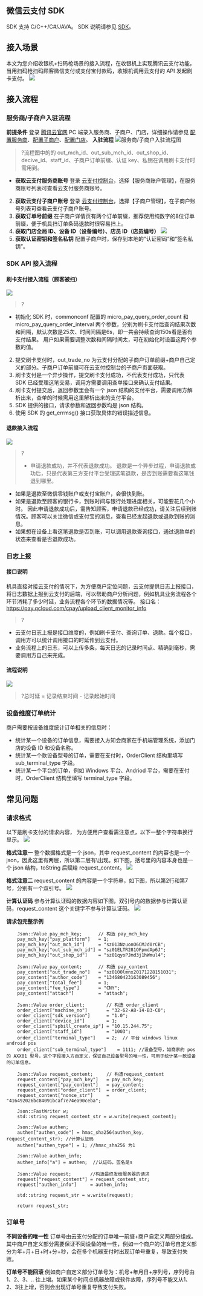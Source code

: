 ## 微信云支付 SDK
SDK 支持 C/C++/C#/JAVA。
SDK 说明请参见 [SDK](https://cloud.tencent.com/document/product/569/9806)。

## 接入场景
本文为您介绍收银机+扫码枪场景的接入流程，在收银机上实现腾讯云支付功能，当用扫码枪扫码顾客微信支付或支付宝付款码，收银机调用云支付的 API 发起刷卡支付。
 ![](https://main.qcloudimg.com/raw/b65326c9bca7b8d557d81669e08f1ecc.jpg)

## 接入流程
### 服务商/子商户入驻流程
**前提条件**
登录 [腾讯云官网](https://cloud.tencent.com/) PC 端录入服务商、子商户、门店，详细操作请参见 [配置服务商](https://cloud.tencent.com/document/product/569/9796)、[配置子商户](https://cloud.tencent.com/document/product/569/9795)、[配置门店](https://cloud.tencent.com/document/product/569/9797)。
 **入驻流程**
 ![服务商/子商户入驻流程图](https://main.qcloudimg.com/raw/1d6b66c6c4ef61022510c7abbb8ff9ca.png)
>?流程图中的的 out_mch_id、out_sub_mch_id、out_shop_id、decive_id、staff_id、子商户订单前缀、认证 key、私钥在调用刷卡支付时需用到。

- **获取云支付服务商账号**
登录 [云支付控制台](https://cloud.tencent.com/login?s_url=https%3A%2F%2Fconsole.cloud.tencent.com%2Fcpay)，选择【服务商账户管理】，在服务商账号列表可查看云支付服务商账号。
2. **获取云支付子商户账号**
登录 [云支付控制台](https://cloud.tencent.com/login?s_url=https%3A%2F%2Fconsole.cloud.tencent.com%2Fcpay)，选择【子商户管理】，在子商户账号列表可查看云支付子商户账号。
3. **获取订单号前缀**
在子商户详情页有两个订单前缀，推荐使用纯数字的8位订单前缀，便于机具扫订单条码退款时很容易扫上。 
4. **获取门店全局 ID、设备 ID（设备编号）、店员 ID（店员编号）**
![](https://main.qcloudimg.com/raw/ca0ffcd1f125d9fecfb33f672141ac63.png)
5. **获取认证密钥和签名私钥**
配置子商户时，保存到本地的“认证密码”和“签名私钥”。


### SDK API 接入流程
#### 刷卡支付接入流程（顾客被扫）
![](https://main.qcloudimg.com/raw/9acbd65f38d1036275c5667768bb47d8.png)
>?
- 初始化 SDK 时，commonconf 配置的 micro_pay_query_order_count 和 micro_pay_query_order_interval 两个参数，分别为刷卡支付后查询结果次数和间隔，默认次数是25次、时间间隔是6s，即一共会持续查询150s看是否有支付结果。
用户如果需要调整次数和间隔时间太，可在初始化时设置这两个参数的值。
2. 提交刷卡支付时，out_trade_no 为云支付分配的子商户订单前缀+商户自己定义的部分。子商户订单前缀可在云支付控制台的子商户页面获取。
3. 刷卡支付是一个异步操作，提交刷卡支付成功，不代表支付成功，只代表 SDK 已经受理这笔交易，调用方需要调用查单接口来确认支付结果。
4. 刷卡支付提交后，返回参数里会有一个 json 结构的支付平台，需要调用方解析出来，查单的时候需用这里解析出来的支付平台。
5. SDK 提供的接口，请求参数和返回参数均是 json 结构。
6. 使用 SDK 的 get_errmsg() 接口获取具体的错误描述信息。

#### 退款接入流程
![](https://main.qcloudimg.com/raw/183cd1b43b7910b49d9ec5cc5934c5f4.png)

>?
>- 申请退款成功，并不代表退款成功。
退款是一个异步过程，申请退款成功后，只是代表第三方支付平台受理这笔退款，是否到账需要看这笔钱退到哪里。
 - 如果是退款至微信零钱账户或支付宝账户，会很快到账。
 - 如果是退款至顾客的银行卡，到账时间与银行处理进度相关，可能要花几个小时。
 因此申请退款成功后，需告知顾客，申请退款已经成功，请关注后续到账情况。顾客可以关注微信或支付宝的消息，查看已经发起退款或退款到账的消息。
- 如果想在设备上看这笔退款是否到账，可以调用退款查询接口，通过退款单的状态来查看是否退款成功。

### 日志上报
#### 接口说明
机具直接对接云支付的情况下，为方便商户定位问题，云支付提供日志上报接口，将日志数据上报到云支付的后端，可以帮助商户分析问题，例如机具业务流程各个环节消耗了多少时延，业务流程各个环节的数据情况等。
接口名：https://pay.qcloud.com/cpay/upload_client_monitor_info
>?
- 云支付日志上报是接口维度的，例如刷卡支付、查询订单、退款。每个接口，调用方可以统计调用接口的时延传到云支付。
- 业务流程上的日志，可以上传多条，每天日志的记录时间点、精确到毫秒，需要调用方自己来完成。
 
#### 流程说明
 ![](https://main.qcloudimg.com/raw/ff1f644df9d340dc255cddb0081211a0.png)
>?总时延 = 记录结束时间 - 记录起始时间

### 设备维度订单统计
商户需要按设备维度统计订单相关的信息时：
- 统计某一个设备的订单信息，需要接入方知会商家在手机端管理系统，添加门店的设备 ID 和设备名称。
- 统计某一个款设备型号的订单，需要在支付时，OrderClient 结构里填写 sub_terminal_type 字段。
- 统计某一个平台的订单，例如 Windows 平台、Andriod 平台，需要在支付时，OrderClient 结构里填写 terminal_type 字段。

## 常见问题
### 请求格式
以下是刷卡支付的请求内容， 为方便用户查看需注意点，以下一整个字符串换行显示。
 ![](https://main.qcloudimg.com/raw/f0f5fd8ef9c3c3ed6de5690bbbc40374.png)

**格式注意一**
整个数据格式是一个 json，其中 request_content 的内容也是一个 json，因此这里有两层，所以第二层有\出现。如下图，括号里的内容本身也是一个 json 结构，toString 后赋给 request_content。
![](https://main.qcloudimg.com/raw/a388572ba9259372c0202be1fa78ea3d.png)

**格式注意二**
request_content 的内容是一个字符串，如下图，所以第2行和第7号，分别有一个双引号。
![](https://main.qcloudimg.com/raw/6542cd91443b0303e984e0630c3be4f9.png)

**计算认证码**
参与计算认证码的数据内容如下图，双引号内的数据参与计算认证码，request_content 这个关键字不参与计算认证码。
 ![](https://main.qcloudimg.com/raw/44032f9492224e12f359b35315819526.png)

**请求包完整示例**

        Json::Value pay_mch_key;      // 构造 pay_mch_key
        pay_mch_key["pay_platform"]   = 1;
        pay_mch_key["out_mch_id"]     = "sz013NzuonO6CMJd0rCB";
        pay_mch_key["out_sub_mch_id"] = "sz01ELTR281OFpmdAp6J";
        pay_mch_key["out_shop_id"]    = "sz01qyoPJmd3j1hWmul4";

        Json::Value pay_content;      // 构造 pay_content
        pay_content["out_trade_no"]   = "sz0100lmnx20171228151031";
        pay_content["author_code"]    = "134680423163089456";
        pay_content["total_fee"]      = 1;
        pay_content["fee_type"]       = "CNY";
        pay_content["attach"]         = "attach";

        Json::Value order_client;        // 构造 order_client
        order_client["machine_no"]       = "32-62-A8-14-B3-C0";
        order_client["sdk_version"]      = "1.0";
        order_client["device_id"]        = 1;
        order_client["spbill_create_ip"] = "10.15.244.75";
        order_client["staff_id"]         = "1003";
        order_client["terminal_type"]    = 2;  // 平台 windows linux android pos
        order_client["sub_terminal_type"]    = 1111; //设备型号，如商家的 pos 的 AXX01 型号，这个字段接入方自定义，保证自己设备型号的唯一性，可用于统计某一款设备的订单信息。

        Json::Value request_content;     // 构造request_content
        request_content["pay_mch_key"]   = pay_mch_key;
        request_content["pay_content"]   = pay_content;
        request_content["order_client"]  = order_client;
        request_content["nonce_str"]     = "416492026bc84091bcaf7e74ea90ceba";

        Json::FastWriter w;
        std::string request_content_str = w.write(request_content);

        Json::Value authen;
        authen["authen_code"] = hmac_sha256(authen_key, request_content_str); //计算认证码
        authen["authen_type"] = 1; //hmac_sha256 为1

        Json::Value authen_info;
        authen_info["a"] = authen;  //认证码，签名是s

        Json::Value request;       //构造最终发给服务器的请求
        request["request_content"] = request_content_str;
        request["authen_info"]     = authen_info;

        std::string request_str = w.write(request);

        return request_str;
### 订单号

**不同设备的唯一性**
订单号由云支付分配的订单唯一前缀+商户自定义两部分组成。其中商户自定义部分需要保证不同设备的唯一性，例如一个商户的订单号自定义部分为年+月+日+时+分+秒，会在多个机器支付时出现订单号重复，导致支付失败。

**订单号不能回滚**
例如商户自定义部分订单号为：机号+年月日+序列号，序列号由1、2、3、.. 往上增。如果某个时间点机器故障或软件故障，序列号不能又从1、2、3往上增，否则会出现订单号重复导致支付失败。
